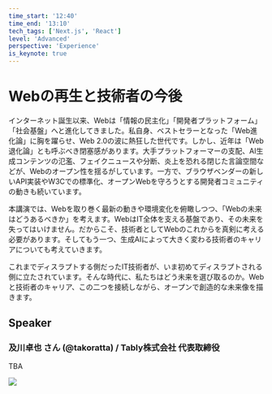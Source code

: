 ```yaml
---
time_start: '12:40'
time_end: '13:10'
tech_tags: ['Next.js', 'React']
level: 'Advanced'
perspective: 'Experience'
is_keynote: true
---
```


# Webの再生と技術者の今後

インターネット誕生以来、Webは「情報の民主化」「開発者プラットフォーム」「社会基盤」へと進化してきました。私自身、ベストセラーとなった「Web進化論」に胸を躍らせ、Web 2.0の波に熱狂した世代です。しかし、近年は「Web退化論」とも呼ぶべき閉塞感があります。大手プラットフォーマーの支配、AI生成コンテンツの氾濫、フェイクニュースや分断、炎上を恐れる閉じた言論空間などが、Webのオープン性を揺るがしています。一方で、ブラウザベンダーの新しいAPI実装やW3Cでの標準化、オープンWebを守ろうとする開発者コミュニティの動きも続いています。

本講演では、Webを取り巻く最新の動きや環境変化を俯瞰しつつ、「Webの未来はどうあるべきか」を考えます。WebはIT全体を支える基盤であり、その未来を失ってはいけません。だからこそ、技術者としてWebのこれからを真剣に考える必要があります。そしてもう一つ、生成AIによって大きく変わる技術者のキャリアについても考えていきます。

これまでディスラプトする側だったIT技術者が、いま初めてディスラプトされる側に立たされています。そんな時代に、私たちはどう未来を選び取るのか。Webと技術者のキャリア、この二つを接続しながら、オープンで創造的な未来像を描きます。

## Speaker

### 及川卓也 さん (@takoratta) / Tably株式会社 代表取締役

TBA

![](https://storage.googleapis.com/gdg-tokyo-web-public/events/20251122-devfest25/speaker-headshot/takuya-oikawa-500.png)
